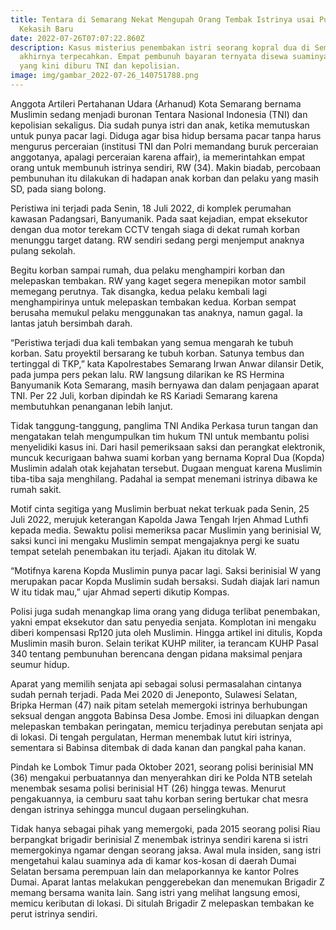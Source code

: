 ```yaml
---
title: Tentara di Semarang Nekat Mengupah Orang Tembak Istrinya usai Punya
  Kekasih Baru
date: 2022-07-26T07:07:22.860Z
description: Kasus misterius penembakan istri seorang kopral dua di Semarang
  akhirnya terpecahkan. Empat pembunuh bayaran ternyata disewa suaminya sendiri
  yang kini diburu TNI dan kepolisian.
image: img/gambar_2022-07-26_140751788.png
---
```

Anggota Artileri Pertahanan Udara (Arhanud) Kota Semarang bernama Muslimin sedang menjadi buronan Tentara Nasional Indonesia (TNI) dan kepolisian sekaligus. Dia sudah punya istri dan anak, ketika memutuskan untuk punya pacar lagi. Diduga agar bisa hidup bersama pacar tanpa harus mengurus perceraian (institusi TNI dan Polri memandang buruk perceraian anggotanya, apalagi perceraian karena affair), ia memerintahkan empat orang untuk membunuh istrinya sendiri, RW (34). Makin biadab, percobaan pembunuhan itu dilakukan di hadapan anak korban dan pelaku yang masih SD, pada siang bolong.

Peristiwa ini terjadi pada Senin, 18 Juli 2022, di komplek perumahan kawasan Padangsari, Banyumanik. Pada saat kejadian, empat eksekutor dengan dua motor terekam CCTV tengah siaga di dekat rumah korban menunggu target datang. RW sendiri sedang pergi menjemput anaknya pulang sekolah.

Begitu korban sampai rumah, dua pelaku menghampiri korban dan melepaskan tembakan. RW yang kaget segera menepikan motor sambil memegang perutnya. Tak disangka, kedua pelaku kembali lagi menghampirinya untuk melepaskan tembakan kedua. Korban sempat berusaha memukul pelaku menggunakan tas anaknya, namun gagal. Ia lantas jatuh bersimbah darah.

“Peristiwa terjadi dua kali tembakan yang semua mengarah ke tubuh korban. Satu proyektil bersarang ke tubuh korban. Satunya tembus dan tertinggal di TKP,” kata Kapolrestabes Semarang Irwan Anwar dilansir Detik, pada jumpa pers pekan lalu. RW langsung dilarikan ke RS Hermina Banyumanik Kota Semarang, masih bernyawa dan dalam penjagaan aparat TNI. Per 22 Juli, korban dipindah ke RS Kariadi Semarang karena membutuhkan penanganan lebih lanjut.

Tidak tanggung-tanggung, panglima TNI Andika Perkasa turun tangan dan mengatakan telah mengumpulkan tim hukum TNI untuk membantu polisi menyelidiki kasus ini. Dari hasil pemeriksaan saksi dan perangkat elektronik, muncuk kecurigaan bahwa suami korban yang bernama Kopral Dua (Kopda) Muslimin adalah otak kejahatan tersebut. Dugaan menguat karena Muslimin tiba-tiba saja menghilang. Padahal ia sempat menemani istrinya dibawa ke rumah sakit.

Motif cinta segitiga yang Muslimin berbuat nekat terkuak pada Senin, 25 Juli 2022, merujuk keterangan Kapolda Jawa Tengah Irjen Ahmad Luthfi kepada media. Sewaktu polisi memeriksa pacar Muslimin yang berinisial W, saksi kunci ini mengaku Muslimin sempat mengajaknya pergi ke suatu tempat setelah penembakan itu terjadi. Ajakan itu ditolak W.

“Motifnya karena Kopda Muslimin punya pacar lagi. Saksi berinisial W yang merupakan pacar Kopda Muslimin sudah bersaksi. Sudah diajak lari namun W itu tidak mau,” ujar Ahmad seperti dikutip Kompas.

Polisi juga sudah menangkap lima orang yang diduga terlibat penembakan, yakni empat eksekutor dan satu penyedia senjata. Komplotan ini mengaku diberi kompensasi Rp120 juta oleh Muslimin. Hingga artikel ini ditulis, Kopda Muslimin masih buron. Selain terikat KUHP militer, ia terancam KUHP Pasal 340 tentang pembunuhan berencana dengan pidana maksimal penjara seumur hidup.

Aparat yang memilih senjata api sebagai solusi permasalahan cintanya sudah pernah terjadi. Pada Mei 2020 di Jeneponto, Sulawesi Selatan, Bripka Herman (47) naik pitam setelah memergoki istrinya berhubungan seksual dengan anggota Babinsa Desa Jombe. Emosi ini diluapkan dengan melepaskan tembakan peringatan, memicu terjadinya perebutan senjata api di lokasi. Di tengah pergulatan, Herman menembak lutut kiri istrinya, sementara si Babinsa ditembak di dada kanan dan pangkal paha kanan.

Pindah ke Lombok Timur pada Oktober 2021, seorang polisi berinisial MN (36) mengakui perbuatannya dan menyerahkan diri ke Polda NTB setelah menembak sesama polisi berinisial HT (26) hingga tewas. Menurut pengakuannya, ia cemburu saat tahu korban sering bertukar chat mesra dengan istrinya sehingga muncul dugaan perselingkuhan.

Tidak hanya sebagai pihak yang memergoki, pada 2015 seorang polisi Riau berpangkat brigadir berinisial Z menembak istrinya sendiri karena si istri memergokinya ngamar dengan seorang jaksa. Awal mula insiden, sang istri mengetahui kalau suaminya ada di kamar kos-kosan di daerah Dumai Selatan bersama perempuan lain dan melaporkannya ke kantor Polres Dumai. Aparat lantas melakukan penggerebekan dan menemukan Brigadir Z memang bersama wanita lain. Sang istri yang melihat langsung emosi, memicu keributan di lokasi. Di situlah Brigadir Z melepaskan tembakan ke perut istrinya sendiri.
